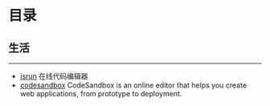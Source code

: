 # 目录
## 生活
------
- [jsrun](http://jsrun.net/) 在线代码编辑器
- [codesandbox](https://codesandbox.io/) CodeSandbox is an online editor that helps you create web applications, from prototype to deployment.